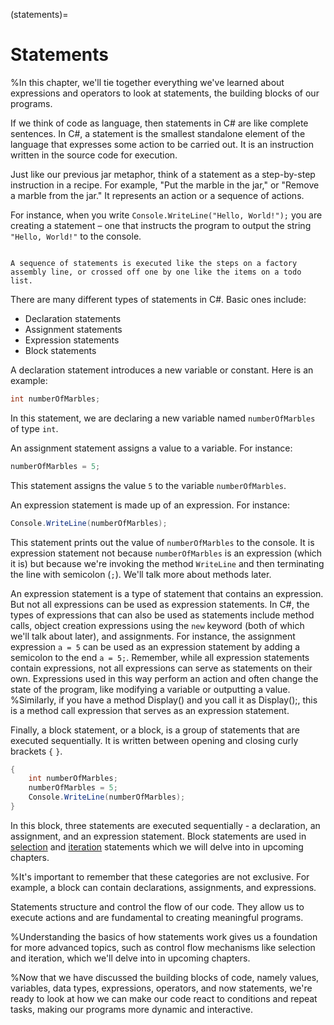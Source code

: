 (statements)=
# Statements


%In this chapter, we'll tie together everything we've learned about expressions and operators to look at statements, the building blocks of our programs.

If we think of code as language, then statements in C# are like complete sentences.
In C#, a statement is the smallest standalone element of the language that expresses some action to be carried out. It is an instruction written in the source code for execution.

Just like our previous jar metaphor, think of a statement as a step-by-step instruction in a recipe. For example, "Put the marble in the jar," or "Remove a marble from the jar." It represents an action or a sequence of actions.

For instance, when you write `Console.WriteLine("Hello, World!");` you are creating a statement – one that instructs the program to output the string `"Hello, World!"` to the console.

```{figure} https://media.discordapp.net/attachments/1118630713084870736/1122846176950100099/chrokh_a_simple_flat_illustration_of_a_factory_assembly_line_811ce040-7c43-4de6-a39c-d259bb1c6104.png?width=2700&height=1180

A sequence of statements is executed like the steps on a factory assembly line, or crossed off one by one like the items on a todo list.
```

There are many different types of statements in C#. Basic ones include:

- Declaration statements
- Assignment statements
- Expression statements
- Block statements

A declaration statement introduces a new variable or constant. Here is an example:

```csharp
int numberOfMarbles;
```

In this statement, we are declaring a new variable named `numberOfMarbles` of type `int`.

An assignment statement assigns a value to a variable. For instance:

```csharp
numberOfMarbles = 5;
```

This statement assigns the value `5` to the variable `numberOfMarbles`.

An expression statement is made up of an expression. For instance:

```csharp
Console.WriteLine(numberOfMarbles);
```

This statement prints out the value of `numberOfMarbles` to the console.
It is expression statement not because `numberOfMarbles` is an expression (which it is) but because we're invoking the method `WriteLine` and then terminating the line with semicolon (`;`).
We'll talk more about methods later.

An expression statement is a type of statement that contains an expression. But not all expressions can be used as expression statements. In C#, the types of expressions that can also be used as statements include method calls, object creation expressions using the `new` keyword (both of which we'll talk about later), and assignments. For instance, the assignment expression `a = 5` can be used as an expression statement by adding a semicolon to the end `a = 5;`.
Remember, while all expression statements contain expressions, not all expressions can serve as statements on their own. Expressions used in this way perform an action and often change the state of the program, like modifying a variable or outputting a value.
%Similarly, if you have a method Display() and you call it as Display();, this is a method call expression that serves as an expression statement.

Finally, a block statement, or a block, is a group of statements that are executed sequentially. It is written between opening and closing curly brackets `{` `}`.

```csharp
{
    int numberOfMarbles;
    numberOfMarbles = 5;
    Console.WriteLine(numberOfMarbles);
}
```

In this block, three statements are executed sequentially - a declaration, an assignment, and an expression statement.
Block statements are used in [selection](selection) and [iteration](iteration) statements which we will delve into in upcoming chapters.

%It's important to remember that these categories are not exclusive. For example, a block can contain declarations, assignments, and expressions.

Statements structure and control the flow of our code. They allow us to execute actions and are fundamental to creating meaningful programs.

%Understanding the basics of how statements work gives us a foundation for more advanced topics, such as control flow mechanisms like selection and iteration, which we'll delve into in upcoming chapters.

%Now that we have discussed the building blocks of code, namely values, variables, data types, expressions, operators, and now statements, we're ready to look at how we can make our code react to conditions and repeat tasks, making our programs more dynamic and interactive.

